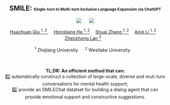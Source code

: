 <div align="center">

<h2> SMILE: <span style="font-size:12px">Single-turn to Multi-turn Inclusive Language Expansion via ChatGPT</span> </h2>

<a href='https://arxiv.org/abs/xxxx.xxxxx'><img src='https://img.shields.io/badge/ArXiv-xxxx.xxxxx-red'></a> &nbsp;&nbsp;&nbsp;&nbsp;&nbsp;<a href='https://qiuhuachuan.github.io/smile'><img src='https://img.shields.io/badge/Project-Page-Green'></a>

<div>
    <a href='https://scholar.google.com/citations?user=UCx7h5YAAAAJ&hl=en' target='_blank'>Huachuan Qiu <sup>1, 2</sup> </a>&emsp;
    <a href='/' target='_blank'>Hongliang He <sup>1, 2</a>&emsp;
    <a href='/' target='_blank'>Shuai Zhang <sup>1, 2</sup></a>&emsp;
    <a href='/' target='_blank'>Anqi Li <sup>1, 2</sup></a>&emsp;
    <a href='https://scholar.google.com/citations?user=tlDABkgAAAAJ&hl=en&oi=ao' target='_blank'>Zhenzhong Lan <sup>2</sup></a>&emsp; </br>
</div>
<br>
<div>
    <sup>1</sup> Zhejiang University &emsp; <sup>2</sup> Westlake University &emsp;
</div>
<br>
<br>

<b>TL;DR: An efficient method that can:</b>  
1️⃣ automatically construct a collection of large-scale, diverse and muti-turn conversations for mental health support;  
2️⃣ provide an SMILEChat datatset for building a dialog agent that can provide emotional support and constructive suggestions.

<br>

</div>
